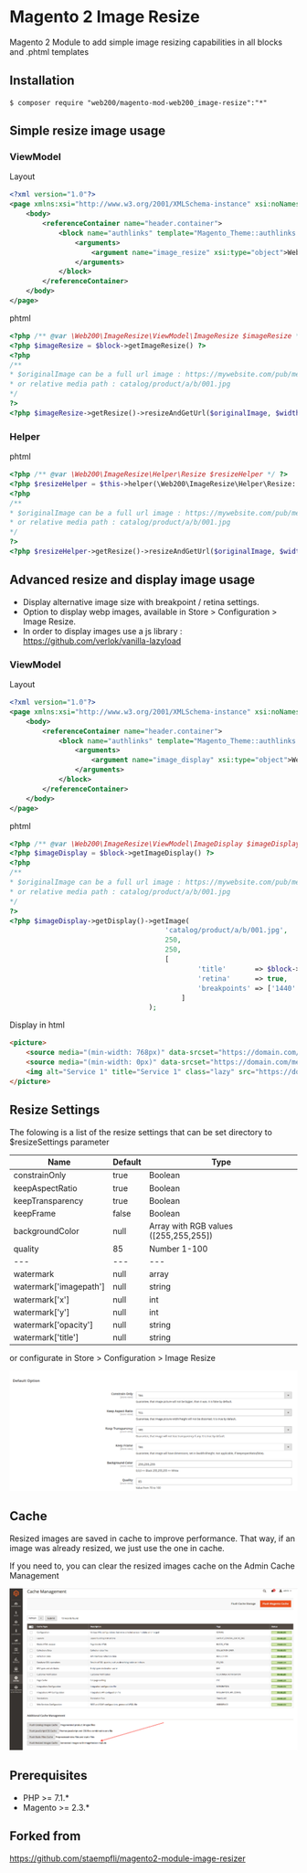 # Magento 2 Image Resize

Magento 2 Module to add simple image resizing capabilities in all blocks and .phtml templates

## Installation

```
$ composer require "web200/magento-mod-web200_image-resize":"*"
```

## Simple resize image usage

### ViewModel
Layout
```xml
<?xml version="1.0"?>
<page xmlns:xsi="http://www.w3.org/2001/XMLSchema-instance" xsi:noNamespaceSchemaLocation="urn:magento:framework:View/Layout/etc/page_configuration.xsd">
    <body>
        <referenceContainer name="header.container">
            <block name="authlinks" template="Magento_Theme::authlinks.phtml">
                <arguments>
                    <argument name="image_resize" xsi:type="object">Web200\ImageResize\ViewModel\ImageResize</argument>
                </arguments>
            </block>
        </referenceContainer>
    </body>
</page>
```

phtml
```php
<?php /** @var \Web200\ImageResize\ViewModel\ImageResize $imageResize */ ?>
<?php $imageResize = $block->getImageResize() ?>
<?php 
/**
* $originalImage can be a full url image : https://mywebsite.com/pub/media/catalog/product/a/b/001.jpg
* or relative media path : catalog/product/a/b/001.jpg
*/
?>
<?php $imageResize->getResize()->resizeAndGetUrl($originalImage, $width, $height, $resizeSettings);
```

### Helper

phtml
```php
<?php /** @var \Web200\ImageResize\Helper\Resize $resizeHelper */ ?>
<?php $resizeHelper = $this->helper(\Web200\ImageResize\Helper\Resize::class) ?>
<?php 
/**
* $originalImage can be a full url image : https://mywebsite.com/pub/media/catalog/product/a/b/001.jpg
* or relative media path : catalog/product/a/b/001.jpg
*/
?>
<?php $resizeHelper->getResize()->resizeAndGetUrl($originalImage, $width, $height, $resizeSettings);
```


## Advanced resize and display image usage

* Display alternative image size with breakpoint / retina settings.
* Option to display webp images, available in Store > Configuration > Image Resize.
* In order to display images use a js library : https://github.com/verlok/vanilla-lazyload

### ViewModel
Layout
```xml
<?xml version="1.0"?>
<page xmlns:xsi="http://www.w3.org/2001/XMLSchema-instance" xsi:noNamespaceSchemaLocation="urn:magento:framework:View/Layout/etc/page_configuration.xsd">
    <body>
        <referenceContainer name="header.container">
            <block name="authlinks" template="Magento_Theme::authlinks.phtml">
                <arguments>
                    <argument name="image_display" xsi:type="object">Web200\ImageResize\ViewModel\ImageDisplay</argument>
                </arguments>
            </block>
        </referenceContainer>
    </body>
</page>
```

phtml
```php
<?php /** @var \Web200\ImageResize\ViewModel\ImageDisplay $imageDisplay */ ?>
<?php $imageDisplay = $block->getImageDisplay() ?>
<?php 
/**
* $originalImage can be a full url image : https://mywebsite.com/pub/media/catalog/product/a/b/001.jpg
* or relative media path : catalog/product/a/b/001.jpg
*/
?>
<?php $imageDisplay->getDisplay()->getImage(
                                      'catalog/product/a/b/001.jpg',
                                      250,
                                      250,
                                      [
                                              'title'       => $block->stripTags('Some Label'),
                                              'retina'      => true,
                                              'breakpoints' => ['1440' => ['325', '325'], '768' => ['250', '250'], '0' => ['150', '150']]
                                          ]
                                  );
```

Display in html
```html
<picture>
    <source media="(min-width: 768px)" data-srcset="https://domain.com/media/web200_imageresize/cache/cms/images/97x97_co_ar_tr_fr_bc_85/empty.webp 1x, https://domain.com/media/web200_imageresize/cache/cms/images/194x194_co_ar_tr_fr_bc_85/empty.webp 2x" />
    <source media="(min-width: 0px)" data-srcset="https://domain.com/media/web200_imageresize/cache/cms/images/44x44_co_ar_tr_fr_bc_85/empty.webp 1x, https://domain.com/media/web200_imageresize/cache/cms/images/88x88_co_ar_tr_fr_bc_85/empty.webp 2x" />
    <img alt="Service 1" title="Service 1" class="lazy" src="https://domain.com/media/web200_imageresize/cache/catalog/product/placeholder/default/97x97_co_ar_tr_fr_bc_85/placeholder.jpg" data-src="https://domain.com/media/web200_imageresize/cache/cms/images/97x97_co_ar_tr_fr_bc_85/empty.jpg" data-srcset="https://domain.com/media/web200_imageresize/cache/cms/images/97x97_co_ar_tr_fr_bc_85/empty.jpg 1x, https://domain.com/media/web200_imageresize/cache/cms/images/194x194_co_ar_tr_fr_bc_85/empty.webp 2x"/>
</picture>
```


## Resize Settings

The folowing is a list of the resize settings that can be set directory to $resizeSettings parameter

| Name | Default | Type |
| --- | --- | --- |
| constrainOnly | true | Boolean |
| keepAspectRatio | true | Boolean |
| keepTransparency | true | Boolean |
| keepFrame | false | Boolean |
| backgroundColor | null | Array with RGB values ([255,255,255]) |
| quality | 85 | Number 1-100 |
| --- | --- | --- |
| watermark | null | array |
| watermark['imagepath'] | null | string |
| watermark['x'] | null | int |
| watermark['y'] | null | int |
| watermark['opacity'] | null | string |
| watermark['title'] | null | string |

or configurate in Store > Configuration > Image Resize

![Default resize configuration](docs/img/configuration.png "Default resize configuration")

## Cache

Resized images are saved in cache to improve performance. That way, if an image was already resized, we just use the one in cache.

If you need to, you can clear the resized images cache on the Admin Cache Management

![Admin Clear Resized Images Cache](docs/img/admin-clear-cache.png "Clear Resized Images Cache")

## Prerequisites

- PHP >= 7.1.*
- Magento >= 2.3.*

## Forked from 
https://github.com/staempfli/magento2-module-image-resizer
